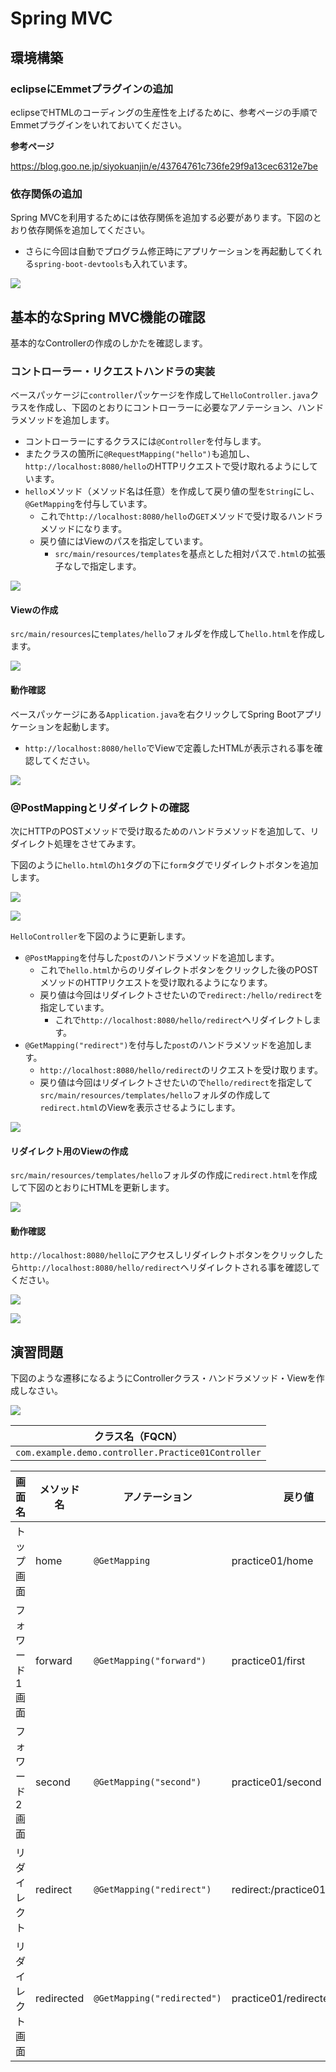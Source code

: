 # Spring MVC

## 環境構築

### eclipseにEmmetプラグインの追加

eclipseでHTMLのコーディングの生産性を上げるために、参考ページの手順でEmmetプラグインをいれておいてください。

**参考ページ**

https://blog.goo.ne.jp/siyokuanjin/e/43764761c736fe29f9a13cec6312e7be

### 依存関係の追加

Spring MVCを利用するためには依存関係を追加する必要があります。下図のとおり依存関係を追加してください。

- さらに今回は自動でプログラム修正時にアプリケーションを再起動してくれる`spring-boot-devtools`も入れています。

![](img/spring-mvc-setting.png)

## 基本的なSpring MVC機能の確認

基本的なControllerの作成のしかたを確認します。

### コントローラー・リクエストハンドラの実装

ベースパッケージに`controller`パッケージを作成して`HelloController.java`クラスを作成し、下図のとおりにコントローラーに必要なアノテーション、ハンドラメソッドを追加します。

- コントローラーにするクラスには`@Controller`を付与します。
- またクラスの箇所に`@RequestMapping("hello")`も追加し、`http://localhost:8080/hello`のHTTPリクエストで受け取れるようにしています。
- `hello`メソッド（メソッド名は任意）を作成して戻り値の型を`String`にし、`@GetMapping`を付与しています。
  - これで`http://localhost:8080/hello`の`GET`メソッドで受け取るハンドラメソッドになります。
  - 戻り値にはViewのパスを指定しています。
    - `src/main/resources/templates`を基点とした相対パスで`.html`の拡張子なしで指定します。

![](img/spring-basic-01.png)

#### Viewの作成

`src/main/resources`に`templates/hello`フォルダを作成して`hello.html`を作成します。

![](img/spring-basic-02.png)

#### 動作確認

ベースパッケージにある`Application.java`を右クリックしてSpring Bootアプリケーションを起動します。

- `http://localhost:8080/hello`でViewで定義したHTMLが表示される事を確認してください。

![](img/spring-basic-03.png)

### @PostMappingとリダイレクトの確認

次にHTTPのPOSTメソッドで受け取るためのハンドラメソッドを追加して、リダイレクト処理をさせてみます。

下図のように`hello.html`の`h1`タグの下に`form`タグでリダイレクトボタンを追加します。

![](img/springmvc-basic-04.png)

![](img/springmvc-basic-05.png)

`HelloController`を下図のように更新します。

- `@PostMapping`を付与した`post`のハンドラメソッドを追加します。
  - これで`hello.html`からのリダイレクトボタンをクリックした後のPOSTメソッドのHTTPリクエストを受け取れるようになります。
  - 戻り値は今回はリダイレクトさせたいので`redirect:/hello/redirect`を指定しています。
    - これで`http://localhost:8080/hello/redirect`へリダイレクトします。
- `@GetMapping("redirect")`を付与した`post`のハンドラメソッドを追加します。
  - `http://localhost:8080/hello/redirect`のリクエストを受け取ります。
  - 戻り値は今回はリダイレクトさせたいので`hello/redirect`を指定して`src/main/resources/templates/hello`フォルダの作成して`redirect.html`のViewを表示させるようにします。

![](img/springmvc-basic--06.png)

#### リダイレクト用のViewの作成

`src/main/resources/templates/hello`フォルダの作成に`redirect.html`を作成して下図のとおりにHTMLを更新します。

![](img/springmvc-basic-07.png)

#### 動作確認

`http://localhost:8080/hello`にアクセスしリダイレクトボタンをクリックしたら`http://localhost:8080/hello/redirect`へリダイレクトされる事を確認してください。

![](img/springmvc-basic-08.png)

![](img/springmvc-basic-09.png)

## 演習問題

下図のような遷移になるようにControllerクラス・ハンドラメソッド・Viewを作成しなさい。

![](img/springmvc-practice-01.png)

|クラス名（FQCN）|
|---|
|`com.example.demo.controller.Practice01Controller`|

画面名|メソッド名|アノテーション|戻り値
---|---|---|---
トップ画面|home|`@GetMapping`|practice01/home
フォワード1画面|forward|`@GetMapping("forward")`|practice01/first
フォワード2画面|second|`@GetMapping("second")`|practice01/second
リダイレクト|redirect|`@GetMapping("redirect")`|redirect:/practice01/redirect
リダイレクト画面|redirected|`@GetMapping("redirected")`|practice01/redirected